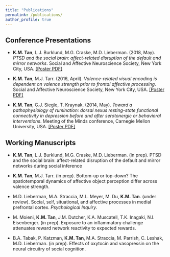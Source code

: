 ```yaml
---
title: "Publications"
permalink: /publications/
author_profile: true
---
```


## Conference Presentations

* **K.M. Tan**, L.J. Burklund, M.G. Craske, M.D. Lieberman. (2018, May). *PTSD and the social brain: affect-related disruption of the default and mirror networks*. Social and Affective Neuroscience Society, New York City, USA. [[Poster PDF]](https://kevmtan.github.io/files/Tan_PTSD_SANS2018.pdf)

* **K.M. Tan**, M.J. Tarr. (2016, April). *Valence-related visual encoding is dependent on valence strength prior to frontal affective processing*. Social and Affective Neuroscience Society, New York City, USA. [[Poster PDF]](https://kevmtan.github.io/files/KevinTan_SANS2016_ObjectValence.pdf)

* **K.M. Tan**, G.J. Siegle, T. Kraynak. (2014, May). *Toward a pathophysiology of rumination: dorsal nexus resting-state functional connectivity in depression before and after serotonergic or behavioral interventions*. Meeting of the Minds conference, Carnegie Mellon University, USA. [[Poster PDF]](https://kevmtan.github.io/files/Kevin_DN_MeetingoftheMinds_Poster.pdf)

## Working Manuscripts

* **K.M. Tan**, L.J. Burklund, M.G. Craske, M.D. Lieberman. (in prep). PTSD and the social brain: affect-related disruption of the default and mirror networks during social inference

* **K.M. Tan**, M.J. Tarr. (in prep). Bottom-up or top-down? The spatiotemporal dynamics of affective object perception differ across valence strength.

* M.D. Lieberman, M.A. Straccia, M.L. Meyer, M. Du, **K.M. Tan**. (under review). Social, self, situational, and affective processes in medial prefrontal cortex. *Psychological Inquiry*.

* M. Moieni, **K.M. Tan**, J.M. Dutcher, K.A. Muscatell, T.K. Inagaki, N.I. Eisenberger. (in prep). Exposure to an inflammatory challenge attenuates reward network reactivity to expected rewards.

* B.A. Tabak, P. Katzman, **K.M. Tan**, M.A. Straccia, M. Parrish, C. Leshak, M.D. Lieberman. (in prep). Effects of oxytocin and vasopressin on the neural circuitry of social cognition.


<!-- {% if author.googlescholar %}
  You can also find my articles on <u><a href="{{author.googlescholar}}">my Google Scholar profile</a>.</u>
{% endif %}

{% include base_path %}

{% for post in site.publications reversed %}
  {% include archive-single.html %}
{% endfor %}
 -->
